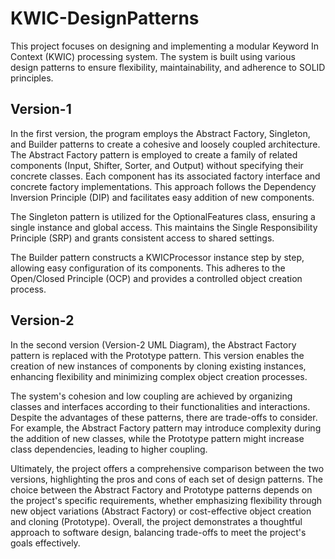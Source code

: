 # KWIC-DesignPatterns
This project focuses on designing and implementing a modular Keyword In Context (KWIC) processing system. The system is built using various design patterns to ensure flexibility, maintainability, and adherence to SOLID principles. 

## Version-1
In the first version, the program employs the Abstract Factory, Singleton, and Builder patterns to create a cohesive and loosely coupled architecture.
The Abstract Factory pattern is employed to create a family of related components (Input, Shifter, Sorter, and Output) without specifying their concrete classes. Each component has its associated factory interface and concrete factory implementations. This approach follows the Dependency Inversion Principle (DIP) and facilitates easy addition of new components.

The Singleton pattern is utilized for the OptionalFeatures class, ensuring a single instance and global access. This maintains the Single Responsibility Principle (SRP) and grants consistent access to shared settings.

The Builder pattern constructs a KWICProcessor instance step by step, allowing easy configuration of its components. This adheres to the Open/Closed Principle (OCP) and provides a controlled object creation process.

## Version-2
In the second version (Version-2 UML Diagram), the Abstract Factory pattern is replaced with the Prototype pattern. This version enables the creation of new instances of components by cloning existing instances, enhancing flexibility and minimizing complex object creation processes.

The system's cohesion and low coupling are achieved by organizing classes and interfaces according to their functionalities and interactions. Despite the advantages of these patterns, there are trade-offs to consider. For example, the Abstract Factory pattern may introduce complexity during the addition of new classes, while the Prototype pattern might increase class dependencies, leading to higher coupling.

Ultimately, the project offers a comprehensive comparison between the two versions, highlighting the pros and cons of each set of design patterns. The choice between the Abstract Factory and Prototype patterns depends on the project's specific requirements, whether emphasizing flexibility through new object variations (Abstract Factory) or cost-effective object creation and cloning (Prototype). Overall, the project demonstrates a thoughtful approach to software design, balancing trade-offs to meet the project's goals effectively.
